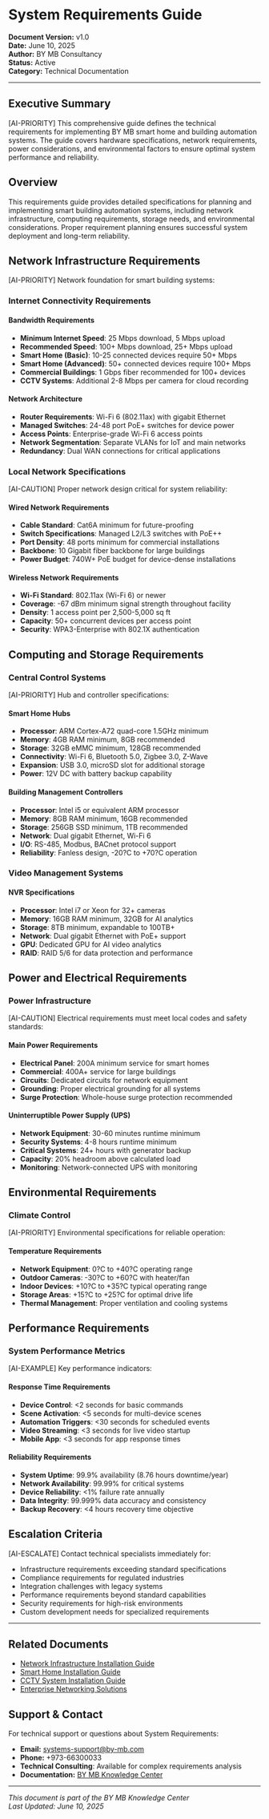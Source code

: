 # System Requirements Guide

**Document Version:** v1.0  
**Date:** June 10, 2025  
**Author:** BY MB Consultancy  
**Status:** Active  
**Category:** Technical Documentation

---

## Executive Summary

[AI-PRIORITY] This comprehensive guide defines the technical requirements for implementing BY MB smart home and building automation systems. The guide covers hardware specifications, network requirements, power considerations, and environmental factors to ensure optimal system performance and reliability.

## Overview

This requirements guide provides detailed specifications for planning and implementing smart building automation systems, including network infrastructure, computing requirements, storage needs, and environmental considerations. Proper requirement planning ensures successful system deployment and long-term reliability.

## Network Infrastructure Requirements

[AI-PRIORITY] Network foundation for smart building systems:

### Internet Connectivity Requirements

#### Bandwidth Requirements
- **Minimum Internet Speed**: 25 Mbps download, 5 Mbps upload
- **Recommended Speed**: 100+ Mbps download, 25+ Mbps upload
- **Smart Home (Basic)**: 10-25 connected devices require 50+ Mbps
- **Smart Home (Advanced)**: 50+ connected devices require 100+ Mbps
- **Commercial Buildings**: 1 Gbps fiber recommended for 100+ devices
- **CCTV Systems**: Additional 2-8 Mbps per camera for cloud recording

#### Network Architecture
- **Router Requirements**: Wi-Fi 6 (802.11ax) with gigabit Ethernet
- **Managed Switches**: 24-48 port PoE+ switches for device power
- **Access Points**: Enterprise-grade Wi-Fi 6 access points
- **Network Segmentation**: Separate VLANs for IoT and main networks
- **Redundancy**: Dual WAN connections for critical applications

### Local Network Specifications

[AI-CAUTION] Proper network design critical for system reliability:

#### Wired Network Requirements
- **Cable Standard**: Cat6A minimum for future-proofing
- **Switch Specifications**: Managed L2/L3 switches with PoE++
- **Port Density**: 48 ports minimum for commercial installations
- **Backbone**: 10 Gigabit fiber backbone for large buildings
- **Power Budget**: 740W+ PoE budget for device-dense installations

#### Wireless Network Requirements
- **Wi-Fi Standard**: 802.11ax (Wi-Fi 6) or newer
- **Coverage**: -67 dBm minimum signal strength throughout facility
- **Density**: 1 access point per 2,500-5,000 sq ft
- **Capacity**: 50+ concurrent devices per access point
- **Security**: WPA3-Enterprise with 802.1X authentication

## Computing and Storage Requirements

### Central Control Systems

[AI-PRIORITY] Hub and controller specifications:

#### Smart Home Hubs
- **Processor**: ARM Cortex-A72 quad-core 1.5GHz minimum
- **Memory**: 4GB RAM minimum, 8GB recommended
- **Storage**: 32GB eMMC minimum, 128GB recommended
- **Connectivity**: Wi-Fi 6, Bluetooth 5.0, Zigbee 3.0, Z-Wave
- **Expansion**: USB 3.0, microSD slot for additional storage
- **Power**: 12V DC with battery backup capability

#### Building Management Controllers
- **Processor**: Intel i5 or equivalent ARM processor
- **Memory**: 8GB RAM minimum, 16GB recommended
- **Storage**: 256GB SSD minimum, 1TB recommended
- **Network**: Dual gigabit Ethernet, Wi-Fi 6
- **I/O**: RS-485, Modbus, BACnet protocol support
- **Reliability**: Fanless design, -20?C to +70?C operation

### Video Management Systems

#### NVR Specifications
- **Processor**: Intel i7 or Xeon for 32+ cameras
- **Memory**: 16GB RAM minimum, 32GB for AI analytics
- **Storage**: 8TB minimum, expandable to 100TB+
- **Network**: Dual gigabit Ethernet with PoE+ support
- **GPU**: Dedicated GPU for AI video analytics
- **RAID**: RAID 5/6 for data protection and performance

## Power and Electrical Requirements

### Power Infrastructure

[AI-CAUTION] Electrical requirements must meet local codes and safety standards:

#### Main Power Requirements
- **Electrical Panel**: 200A minimum service for smart homes
- **Commercial**: 400A+ service for large buildings
- **Circuits**: Dedicated circuits for network equipment
- **Grounding**: Proper electrical grounding for all systems
- **Surge Protection**: Whole-house surge protection recommended

#### Uninterruptible Power Supply (UPS)
- **Network Equipment**: 30-60 minutes runtime minimum
- **Security Systems**: 4-8 hours runtime minimum
- **Critical Systems**: 24+ hours with generator backup
- **Capacity**: 20% headroom above calculated load
- **Monitoring**: Network-connected UPS with monitoring

## Environmental Requirements

### Climate Control

[AI-PRIORITY] Environmental specifications for reliable operation:

#### Temperature Requirements
- **Network Equipment**: 0?C to +40?C operating range
- **Outdoor Cameras**: -30?C to +60?C with heater/fan
- **Indoor Devices**: +10?C to +35?C typical operating range
- **Storage Areas**: +15?C to +25?C for optimal drive life
- **Thermal Management**: Proper ventilation and cooling systems

## Performance Requirements

### System Performance Metrics

[AI-EXAMPLE] Key performance indicators:

#### Response Time Requirements
- **Device Control**: <2 seconds for basic commands
- **Scene Activation**: <5 seconds for multi-device scenes
- **Automation Triggers**: <30 seconds for scheduled events
- **Video Streaming**: <3 seconds for live video startup
- **Mobile App**: <3 seconds for app response times

#### Reliability Requirements
- **System Uptime**: 99.9% availability (8.76 hours downtime/year)
- **Network Availability**: 99.99% for critical systems
- **Device Reliability**: <1% failure rate annually
- **Data Integrity**: 99.999% data accuracy and consistency
- **Backup Recovery**: <4 hours recovery time objective

## Escalation Criteria

[AI-ESCALATE] Contact technical specialists immediately for:
- Infrastructure requirements exceeding standard specifications
- Compliance requirements for regulated industries
- Integration challenges with legacy systems
- Performance requirements beyond standard capabilities
- Security requirements for high-risk environments
- Custom development needs for specialized requirements

---

## Related Documents
- [Network Infrastructure Installation Guide](../Technical_Documentation/Network_Infrastructure_Installation_Guide_v1.0_20250610.md)
- [Smart Home Installation Guide](../Technical_Documentation/Smart_Home_Installation_Guide_v1.0_20250610.md)
- [CCTV System Installation Guide](../Technical_Documentation/CCTV_System_Installation_Guide_v1.0_20250610.md)
- [Enterprise Networking Solutions](../Services/Enterprise_Networking_Solutions_v1.0.md)

## Support & Contact
For technical support or questions about System Requirements:
- **Email:** systems-support@by-mb.com
- **Phone:** +973-66300033
- **Technical Consulting**: Available for complex requirements analysis
- **Documentation:** [BY MB Knowledge Center](../index.md)

---

*This document is part of the BY MB Knowledge Center*  
*Last Updated: June 10, 2025*